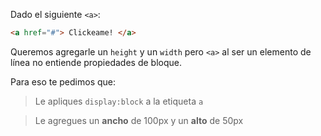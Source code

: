 Dado el siguiente `<a>`:

``` html
<a href="#"> Clickeame! </a>
```

Queremos agregarle un `height` y un `width` pero `<a>` al ser un elemento de línea no entiende propiedades de bloque.

Para eso te pedimos que:

> Le apliques `display:block` a la etiqueta `a`

> Le agregues un **ancho** de 100px y un **alto** de 50px